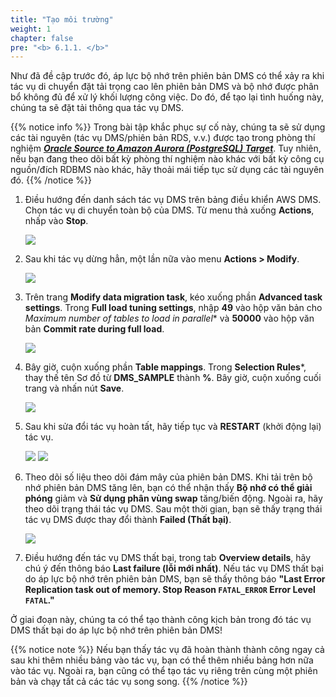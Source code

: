 ```yaml
---
title: "Tạo môi trường"
weight: 1
chapter: false
pre: "<b> 6.1.1. </b>"
---
```


Như đã đề cập trước đó, áp lực bộ nhớ trên phiên bản DMS có thể xảy ra khi tác vụ di chuyển đặt tải trọng cao lên phiên bản DMS và bộ nhớ được phân bổ không đủ để xử lý khối lượng công việc. Do đó, để tạo lại tình huống này, chúng ta sẽ đặt tải thông qua tác vụ DMS.

{{% notice info %}}
Trong bài tập khắc phục sự cố này, chúng ta sẽ sử dụng các tài nguyên (tác vụ DMS/phiên bản RDS, v.v.) được tạo trong phòng thí nghiệm [**_Oracle Source to Amazon Aurora (PostgreSQL) Target_**](../../3-SelectTarget/3.1-AuroraMySQL/). Tuy nhiên, nếu bạn đang theo dõi bất kỳ phòng thí nghiệm nào khác với bất kỳ công cụ nguồn/đích RDBMS nào khác, hãy thoải mái tiếp tục sử dụng các tài nguyên đó.
{{% /notice %}}

1. Điều hướng đến danh sách tác vụ DMS trên bảng điều khiển AWS DMS. Chọn tác vụ di chuyển toàn bộ của DMS. Từ menu thả xuống **Actions**, nhấp vào **Stop**.

    ![](/images/6/1/1/0001.png?width=80pc)

1. Sau khi tác vụ dừng hẳn, một lần nữa vào menu **Actions > Modify**.

    ![](/images/6/1/1/0002.png?width=80pc)

1. Trên trang **Modify data migration task**, kéo xuống phần **Advanced task settings**. Trong **Full load tuning settings**, nhập **49** vào hộp văn bản cho *Maximum number of tables to load in parallel** và **50000** vào hộp văn bản **Commit rate during full load**.

    ![](/images/6/1/1/0003.png?width=80pc)

1. Bây giờ, cuộn xuống phần **Table mappings**. Trong **Selection Rules***, thay thế tên Sơ đồ từ **DMS_SAMPLE** thành **%**. Bây giờ, cuộn xuống cuối trang và nhấn nút **Save**.

    ![](/images/6/1/1/0004.png?width=80pc)

1. Sau khi sửa đổi tác vụ hoàn tất, hãy tiếp tục và **RESTART** (khởi động lại) tác vụ.

    ![](/images/6/1/1/0005.png?width=80pc)
    ![](/images/6/1/1/0006.png?width=60pc)

1. Theo dõi số liệu theo dõi đám mây của phiên bản DMS. Khi tải trên bộ nhớ phiên bản DMS tăng lên, bạn có thể nhận thấy **Bộ nhớ có thể giải phóng** giảm và **Sử dụng phân vùng swap** tăng/biến động. Ngoài ra, hãy theo dõi trạng thái tác vụ DMS. Sau một thời gian, bạn sẽ thấy trạng thái tác vụ DMS được thay đổi thành **Failed (Thất bại)**.

    ![](/images/6/1/1/0007.png?width=80pc)

1. Điều hướng đến tác vụ DMS thất bại, trong tab **Overview details**, hãy chú ý đến thông báo **Last failure (lỗi mới nhất)**. Nếu tác vụ DMS thất bại do áp lực bộ nhớ trên phiên bản DMS, bạn sẽ thấy thông báo **"Last Error Replication task out of memory. Stop Reason `FATAL_ERROR` Error Level `FATAL`."**

Ở giai đoạn này, chúng ta có thể tạo thành công kịch bản trong đó tác vụ DMS thất bại do áp lực bộ nhớ trên phiên bản DMS!

{{% notice note %}}
Nếu bạn thấy tác vụ đã hoàn thành thành công ngay cả sau khi thêm nhiều bảng vào tác vụ, bạn có thể thêm nhiều bảng hơn nữa vào tác vụ. Ngoài ra, bạn cũng có thể tạo tác vụ riêng trên cùng một phiên bản và chạy tất cả các tác vụ song song.
{{% /notice %}}